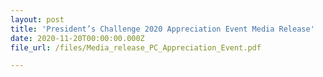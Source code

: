 ```yaml
---
layout: post
title: 'President’s Challenge 2020 Appreciation Event Media Release'
date: 2020-11-20T00:00:00.000Z
file_url: /files/Media_release_PC_Appreciation_Event.pdf

---
```

	
